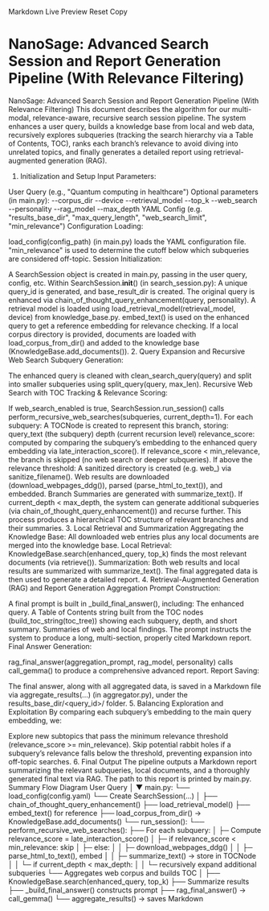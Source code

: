 Markdown Live Preview
Reset
Copy

# NanoSage: Advanced Search Session and Report Generation Pipeline (With Relevance Filtering)


NanoSage: Advanced Search Session and Report Generation Pipeline (With Relevance Filtering)
This document describes the algorithm for our multi-modal, relevance-aware, recursive search session pipeline. The system enhances a user query, builds a knowledge base from local and web data, recursively explores subqueries (tracking the search hierarchy via a Table of Contents, TOC), ranks each branch’s relevance to avoid diving into unrelated topics, and finally generates a detailed report using retrieval-augmented generation (RAG).

1. Initialization and Setup
Input Parameters:

User Query (e.g., "Quantum computing in healthcare")
Optional parameters (in main.py):
--corpus_dir
--device
--retrieval_model
--top_k
--web_search
--personality
--rag_model
--max_depth
YAML Config (e.g. "results_base_dir", "max_query_length", "web_search_limit", "min_relevance")
Configuration Loading:

load_config(config_path) (in main.py) loads the YAML configuration file.
"min_relevance" is used to determine the cutoff below which subqueries are considered off-topic.
Session Initialization:

A SearchSession object is created in main.py, passing in the user query, config, etc.
Within SearchSession.__init__() (in search_session.py):
A unique query_id is generated, and base_result_dir is created.
The original query is enhanced via chain_of_thought_query_enhancement(query, personality).
A retrieval model is loaded using load_retrieval_model(retrieval_model, device) from knowledge_base.py.
embed_text() is used on the enhanced query to get a reference embedding for relevance checking.
If a local corpus directory is provided, documents are loaded with load_corpus_from_dir() and added to the knowledge base (KnowledgeBase.add_documents()).
2. Query Expansion and Recursive Web Search
Subquery Generation:

The enhanced query is cleaned with clean_search_query(query) and split into smaller subqueries using split_query(query, max_len).
Recursive Web Search with TOC Tracking & Relevance Scoring:

If web_search_enabled is true, SearchSession.run_session() calls perform_recursive_web_searches(subqueries, current_depth=1).
For each subquery:
A TOCNode is created to represent this branch, storing:
query_text (the subquery)
depth (current recursion level)
relevance_score: computed by comparing the subquery’s embedding to the enhanced query embedding via late_interaction_score().
If relevance_score < min_relevance, the branch is skipped (no web search or deeper subqueries).
If above the relevance threshold:
A sanitized directory is created (e.g. web_<subquery>) via sanitize_filename().
Web results are downloaded (download_webpages_ddg()), parsed (parse_html_to_text()), and embedded.
Branch Summaries are generated with summarize_text().
If current_depth < max_depth, the system can generate additional subqueries (via chain_of_thought_query_enhancement()) and recurse further.
This process produces a hierarchical TOC structure of relevant branches and their summaries.
3. Local Retrieval and Summarization
Aggregating the Knowledge Base:
All downloaded web entries plus any local documents are merged into the knowledge base.
Local Retrieval:
KnowledgeBase.search(enhanced_query, top_k) finds the most relevant documents (via retrieve()).
Summarization:
Both web results and local results are summarized with summarize_text().
The final aggregated data is then used to generate a detailed report.
4. Retrieval-Augmented Generation (RAG) and Report Generation
Aggregation Prompt Construction:

A final prompt is built in _build_final_answer(), including:
The enhanced query.
A Table of Contents string built from the TOC nodes (build_toc_string(toc_tree)) showing each subquery, depth, and short summary.
Summaries of web and local findings.
The prompt instructs the system to produce a long, multi-section, properly cited Markdown report.
Final Answer Generation:

rag_final_answer(aggregation_prompt, rag_model, personality) calls call_gemma() to produce a comprehensive advanced report.
Report Saving:

The final answer, along with all aggregated data, is saved in a Markdown file via aggregate_results(...) (in aggregator.py), under the results_base_dir/<query_id>/ folder.
5. Balancing Exploration and Exploitation
By comparing each subquery’s embedding to the main query embedding, we:

Explore new subtopics that pass the minimum relevance threshold (relevance_score >= min_relevance).
Skip potential rabbit holes if a subquery’s relevance falls below the threshold, preventing expansion into off-topic searches.
6. Final Output
The pipeline outputs a Markdown report summarizing the relevant subqueries, local documents, and a thoroughly generated final text via RAG. The path to this report is printed by main.py.
Summary Flow Diagram
User Query
    │
    ▼
main.py:
    └── load_config(config.yaml)
         └── Create SearchSession(...)
              │
              ├── chain_of_thought_query_enhancement()
              ├── load_retrieval_model()
              ├── embed_text() for reference
              ├── load_corpus_from_dir() → KnowledgeBase.add_documents()
              └── run_session():
                  └── perform_recursive_web_searches():
                      ├── For each subquery:
                      │   ├─ Compute relevance_score = late_interaction_score()
                      │   ├─ if relevance_score < min_relevance: skip
                      │   ├─ else:
                      │   │   ├─ download_webpages_ddg()
                      │   │   ├─ parse_html_to_text(), embed
                      │   │   ├─ summarize_text() → store in TOCNode
                      │   │   └─ if current_depth < max_depth:
                      │   │       └─ recursively expand additional subqueries
                      └── Aggregates web corpus and builds TOC
              │
              ├── KnowledgeBase.search(enhanced_query, top_k)
              ├── Summarize results
              ├── _build_final_answer() constructs prompt
              ├── rag_final_answer() → call_gemma()
              └── aggregate_results() → saves Markdown
